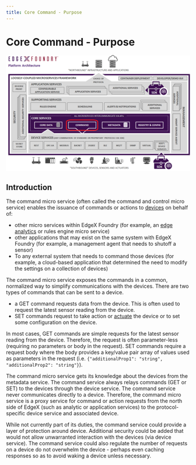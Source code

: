 ```yaml
---
title: Core Command - Purpose
---
```


# Core Command - Purpose

![image](EdgeX_Command.png)

## Introduction

The command micro service (often called the command
and control micro service) enables the issuance of commands or actions to
[devices](../../../general/Definitions.md#device) on behalf of:

-   other micro services within EdgeX Foundry (for example, an [edge
    analytics](../../../general/Definitions.md#edge-analytics) or rules engine micro service)
-   other applications that may exist on the same system with EdgeX
    Foundry (for example, a management agent that needs to
    shutoff a sensor)
-   To any external system that needs to command those devices (for
    example, a cloud-based application that determined the need to
    modify the settings on a collection of devices)

The command micro service exposes the commands in a common, normalized
way to simplify communications with the devices. There are two types of commands that can be sent to a device.

- a GET command requests data from the device.  This is often used to request the latest sensor reading from the device.
- SET commands request to take action or [actuate](../../../general/Definitions.md#actuate) the device or to set some configuration on the device.

In most cases, GET commands are simple requests for the latest sensor reading from the device.  Therefore, the request is often parameter-less (requiring no parameters or body in the request).  SET commands require a request body where the body provides a key/value pair array of values used as parameters in the request (i.e. `{"additionalProp1": "string", "additionalProp2": "string"}`).

The command micro service gets its knowledge about the devices from the metadata service. The command service always relays commands (GET or SET) to the devices through the device service.  The command service never communicates directly to a device. Therefore, the command micro service is a proxy service for command or action requests from the north side of EdgeX (such as analytic or application services) to the protocol-specific device service and associated device.

While not currently part of its duties, the command service could provide a layer of protection around device.  Additional security could be added that would not allow unwarranted interaction with the devices (via device service).  The command service could also regulate the number of requests on a device do not overwhelm the device - perhaps even caching responses so as to avoid waking a device unless necessary.